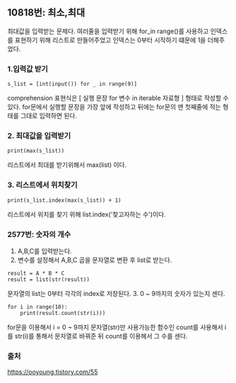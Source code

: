 ## 10818번: 최소,최대
최대값을 입력받는 문제다. 여러줄을 입력받기 위해 for_in range()를 사용하고 인덱스를 표현하기 위해 리스트로 만들어주었고 인덱스는 0부터 시작하기 떄문에 1을 더해주었다.

### 1.입력값 받기
```
s_list = [int(input()) for _ in range(9)]
```
comprehension 표현식은 [ 실행 문장 for 변수 in iterable 자료형 ] 형태로 작성할 수 있다. for문에서 실행할 문장을 가장 앞에 작성하고 뒤에는 for문의 맨 첫째줄에 적는 형태를 그대로 입력하면 된다.

### 2. 최대값을 입력받기 
```
print(max(s_list))
```
리스트에서 최대를 받기위해서 max(list) 이다.

### 3. 리스트에서 위치찾기

```
print(s_list.index(max(s_list)) + 1)
```
리스트에서 위치를 찾기 위해 list.index('찾고자하는 수')이다.


### 2577번: 숫자의 개수

1. A,B,C를 입력받는다.
2. 변수를 설정해서 A,B,C 곱을 문자열로 변환 후 list로 받는다.
```
result = A * B * C
result = list(str(result))
```
문자열의 list는 0부터 각각의 index로 저장된다.
3. 0 ~ 9까지의 숫자가 있는지 센다.
```
for i in range(10):
    print(result.count(str(i)))
```
 for문을 이용해서 i = 0 ~ 9까지 문자열(str)만 사용가능한 함수인 count를 사용해서 i를 str(i)를 통해서 문자열로 바꿔준 뒤 count를 이용해서 그 수를 센다.

### 출처
https://ooyoung.tistory.com/55
